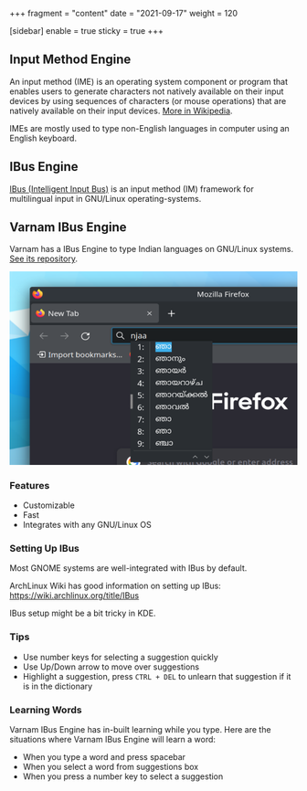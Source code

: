 +++
fragment = "content"
date = "2021-09-17"
weight = 120

[sidebar]
  enable = true
  sticky = true
+++

## Input Method Engine

An input method (IME) is an operating system component or program that enables users to generate characters not natively available on their input devices by using sequences of characters (or mouse operations) that are natively available on their input devices. [More in Wikipedia](https://en.wikipedia.org/wiki/Input_method).

IMEs are mostly used to type non-English languages in computer using an English keyboard.

## IBus Engine

[IBus (Intelligent Input Bus)](https://en.wikipedia.org/wiki/Intelligent_Input_Bus) is an input method (IM) framework for multilingual input in GNU/Linux operating-systems.

## Varnam IBus Engine

Varnam has a IBus Engine to type Indian languages on GNU/Linux systems. [See its repository](https://github.com/varnamproject/govarnam-ibus).

![](/_index/im.png)

### Features

* Customizable
* Fast
* Integrates with any GNU/Linux OS

### Setting Up IBus

Most GNOME systems are well-integrated with IBus by default.

ArchLinux Wiki has good information on setting up IBus: https://wiki.archlinux.org/title/IBus

IBus setup might be a bit tricky in KDE.

### Tips

* Use number keys for selecting a suggestion quickly
* Use Up/Down arrow to move over suggestions
* Highlight a suggestion, press `CTRL + DEL` to unlearn that suggestion if it is in the dictionary

### Learning Words

Varnam IBus Engine has in-built learning while you type. Here are the situations where Varnam IBus Engine will learn a word:

* When you type a word and press spacebar
* When you select a word from suggestions box
* When you press a number key to select a suggestion
